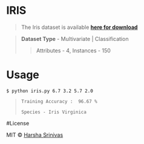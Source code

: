 # IRIS

> The Iris dataset is available [**here for download**](https://archive.ics.uci.edu/ml/datasets/Iris)

> **Dataset Type** - Multivariate | Classification
> > Attributes - 4, Instances - 150

# Usage

`$ python iris.py 6.7 3.2 5.7 2.0`

>`Training Accuracy :  96.67 %`
>
>`Species - Iris Virginica`


#License

MIT © [Harsha Srinivas](https://harshasrinivas.me)
